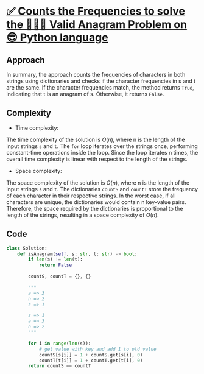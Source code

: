 # [✅ Counts the Frequencies to solve the 🧑🏻‍💻 Valid Anagram Problem on 😎 Python language](https://leetcode.com/problems/valid-anagram/solutions/3583443/counts-the-frequencies-to-solve-the-valid-anagram-problem-on-python-language/)

## Approach
<!-- Describe your approach to solving the problem. -->
In summary, the approach counts the frequencies of characters in both strings using dictionaries and checks if the character frequencies in s and t are the same. If the character frequencies match, the method returns `True`, indicating that t is an anagram of s. Otherwise, it returns `False`.

## Complexity

- Time complexity:
<!-- Add your time complexity here, e.g. $O(n)$ -->
The time complexity of the solution is $O(n)$, where n is the length of the input strings `s` and `t`. The `for` loop iterates over the strings once, performing constant-time operations inside the loop. Since the loop iterates n times, the overall time complexity is linear with respect to the length of the strings.

- Space complexity:
<!-- Add your space complexity here, e.g. $O(n)$ -->
The space complexity of the solution is $O(n)$, where n is the length of the input strings `s` and `t`. The dictionaries `countS` and `countT` store the frequency of each character in their respective strings. In the worst case, if all characters are unique, the dictionaries would contain n key-value pairs. Therefore, the space required by the dictionaries is proportional to the length of the strings, resulting in a space complexity of $O(n)$.

## Code

``` python
class Solution:
    def isAnagram(self, s: str, t: str) -> bool:
        if len(s) != len(t):
            return False
        
        countS, countT = {}, {}

        """
        a => 3
        n => 2
        s => 1

        s => 1
        a => 3
        n => 2
        """

        for i in range(len(s)):
            # get value with key and add 1 to old value
            countS[s[i]] = 1 + countS.get(s[i], 0)
            countT[t[i]] = 1 + countT.get(t[i], 0)
        return countS == countT
```